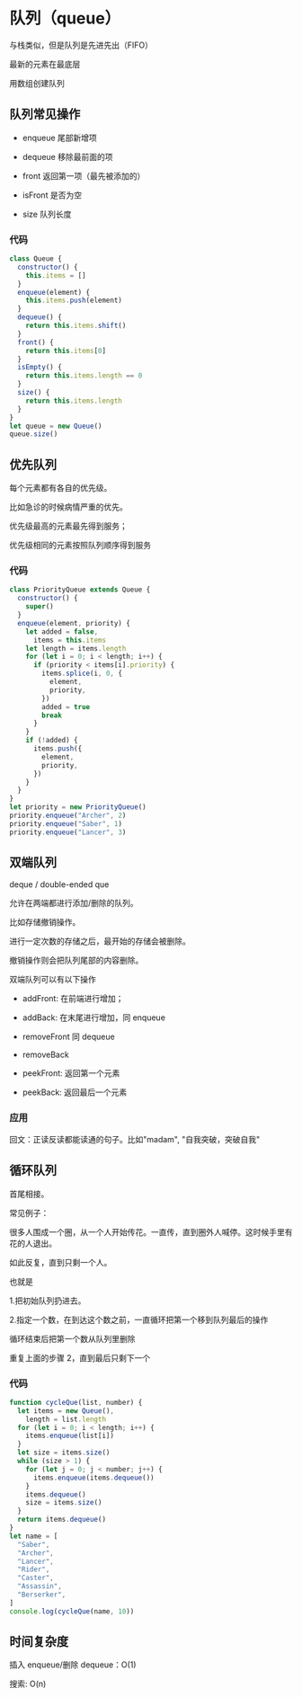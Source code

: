 # 队列（queue）

与栈类似，但是队列是先进先出（FIFO）

最新的元素在最底层

用数组创建队列

## 队列常见操作

- enqueue 尾部新增项

- dequeue 移除最前面的项

- front 返回第一项（最先被添加的）

- isFront 是否为空

- size 队列长度

### 代码

```js
class Queue {
  constructor() {
    this.items = []
  }
  enqueue(element) {
    this.items.push(element)
  }
  dequeue() {
    return this.items.shift()
  }
  front() {
    return this.items[0]
  }
  isEmpty() {
    return this.items.length == 0
  }
  size() {
    return this.items.length
  }
}
let queue = new Queue()
queue.size()
```

## 优先队列

每个元素都有各自的优先级。

比如急诊的时候病情严重的优先。

优先级最高的元素最先得到服务；

优先级相同的元素按照队列顺序得到服务

### 代码

```js
class PriorityQueue extends Queue {
  constructor() {
    super()
  }
  enqueue(element, priority) {
    let added = false,
      items = this.items
    let length = items.length
    for (let i = 0; i < length; i++) {
      if (priority < items[i].priority) {
        items.splice(i, 0, {
          element,
          priority,
        })
        added = true
        break
      }
    }
    if (!added) {
      items.push({
        element,
        priority,
      })
    }
  }
}
let priority = new PriorityQueue()
priority.enqueue("Archer", 2)
priority.enqueue("Saber", 1)
priority.enqueue("Lancer", 3)
```

## 双端队列

deque / double-ended que

允许在两端都进行添加/删除的队列。

比如存储撤销操作。

进行一定次数的存储之后，最开始的存储会被删除。

撤销操作则会把队列尾部的内容删除。

双端队列可以有以下操作

- addFront: 在前端进行增加；

- addBack: 在末尾进行增加，同 enqueue

- removeFront 同 dequeue

- removeBack

- peekFront: 返回第一个元素

- peekBack: 返回最后一个元素

### 应用

回文：正读反读都能读通的句子。比如"madam", "自我突破，突破自我"

## 循环队列

首尾相接。

常见例子：

很多人围成一个圈，从一个人开始传花。一直传，直到圈外人喊停。这时候手里有花的人退出。

如此反复，直到只剩一个人。

也就是

1.把初始队列扔进去。

2.指定一个数，在到达这个数之前，一直循环把第一个移到队列最后的操作

循环结束后把第一个数从队列里删除

重复上面的步骤 2，直到最后只剩下一个

### 代码

```js
function cycleQue(list, number) {
  let items = new Queue(),
    length = list.length
  for (let i = 0; i < length; i++) {
    items.enqueue(list[i])
  }
  let size = items.size()
  while (size > 1) {
    for (let j = 0; j < number; j++) {
      items.enqueue(items.dequeue())
    }
    items.dequeue()
    size = items.size()
  }
  return items.dequeue()
}
let name = [
  "Saber",
  "Archer",
  "Lancer",
  "Rider",
  "Caster",
  "Assassin",
  "Berserker",
]
console.log(cycleQue(name, 10))
```

## 时间复杂度

插入 enqueue/删除 dequeue：O(1)

搜索: O(n)
